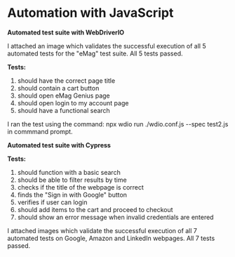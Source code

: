 # Automation with JavaScript

**Automated test suite with WebDriverIO**

I attached an image which validates the successful execution of all 5 automated tests for the "eMag" test suite.
All 5 tests passed.

**Tests:**

1. should have the correct page title
2. should contain a cart button
3. should open eMag Genius page
4. should open login to my account page
5. should have a functional search

I ran the test using the command: npx wdio run ./wdio.conf.js --spec test2.js in commmand prompt.

**Automated test suite with Cypress**

**Tests:**

1. should function with a basic search 
2. should be able to filter results by time
3. checks if the title of the webpage is correct
4. finds the "Sign in with Google" button
5. verifies if user can login
6. should add items to the cart and proceed to checkout
7. should show an error message when invalid credentials are entered

I attached images which validate the successful execution of all 7 automated tests on Google, Amazon and LinkedIn webpages.
All 7 tests passed.


